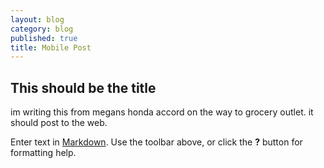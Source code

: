 ```yaml
---
layout: blog
category: blog
published: true
title: Mobile Post
---
```


## This should be the title

im writing this from megans honda accord on the way to grocery outlet. it should post to the web. 

Enter text in [Markdown](http://daringfireball.net/projects/markdown/). Use the toolbar above, or click the **?** button for formatting help.